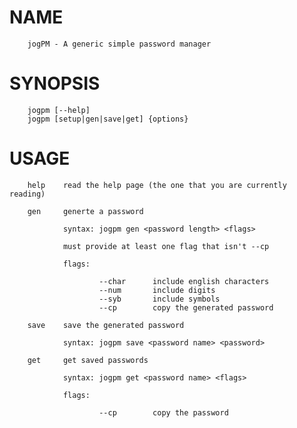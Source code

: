 # NAME
        jogPM - A generic simple password manager

# SYNOPSIS
        jogpm [--help]
        jogpm [setup|gen|save|get] {options}

# USAGE
        help    read the help page (the one that you are currently reading)
        
        gen     generte a password
        
                syntax: jogpm gen <password length> <flags>

                must provide at least one flag that isn't --cp

                flags:

                        --char      include english characters
                        --num       include digits
                        --syb       include symbols
                        --cp        copy the generated password
        
        save    save the generated password
                
                syntax: jogpm save <password name> <password>
        
        get     get saved passwords
        
                syntax: jogpm get <password name> <flags>

                flags:

                        --cp        copy the password

